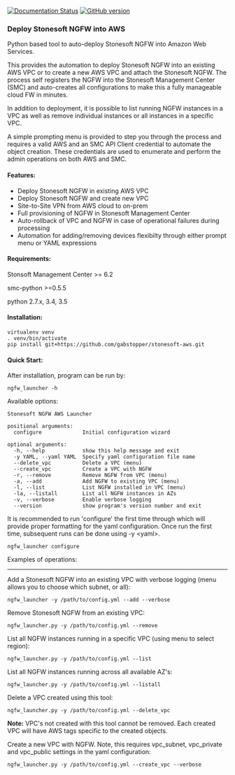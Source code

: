 [![Documentation Status](https://readthedocs.org/projects/stonesoft-aws/badge/?version=latest)](http://stonesoft-aws.readthedocs.io/en/latest/?badge=latest) [![GitHub version](https://badge.fury.io/gh/gabstopper%2Fstonesoft-aws.svg)](https://badge.fury.io/gh/gabstopper%2Fstonesoft-aws)

### Deploy Stonesoft NGFW into AWS

Python based tool to auto-deploy Stonesoft NGFW into Amazon Web Services.

This provides the automation to deploy Stonesoft NGFW into an existing AWS VPC or to create a new AWS VPC and attach
the Stonesoft NGFW. The process self registers the NGFW into the Stonesoft Management Center (SMC) and auto-creates all 
configurations to make this a fully manageable cloud FW in minutes. 

In addition to deployment, it is possible to list running NGFW instances in a VPC as well as remove individual instances
or all instances in a specific VPC. 

A simple prompting menu is provided to step you through the process and requires a valid AWS and an SMC API Client credential
to automate the object creation. These credentials are used to enumerate and perform the admin operations on both AWS and SMC.
 
#### Features:
* Deploy Stonesoft NGFW in existing AWS VPC
* Deploy Stonesoft NGFW and create new VPC
* Site-to-Site VPN from AWS cloud to on-prem
* Full provisioning of NGFW in Stonesoft Management Center
* Auto-rollback of VPC and NGFW in case of operational failures during processing
* Automation for adding/removing devices flexibilty through either prompt menu or YAML expressions

#### Requirements:
Stonsoft Management Center >= 6.2

smc-python >=0.5.5

python 2.7.x, 3.4, 3.5

#### Installation:

```
virtualenv venv
. venv/bin/activate
pip install git+https://github.com/gabstopper/stonesoft-aws.git
```


#### Quick Start:


After installation, program can be run by:

```
ngfw_launcher -h
```

Available options:
```
Stonesoft NGFW AWS Launcher

positional arguments:
  configure             Initial configuration wizard

optional arguments:
  -h, --help            show this help message and exit
  -y YAML, --yaml YAML  Specify yaml configuration file name
  --delete_vpc          Delete a VPC (menu)
  --create_vpc          Create a VPC with NGFW
  -r, --remove          Remove NGFW from VPC (menu)
  -a, --add             Add NGFW to existing VPC (menu)
  -l, --list            List NGFW installed in VPC (menu)
  -la, --listall        List all NGFW instances in AZs
  -v, --verbose         Enable verbose logging
  --version             show program's version number and exit
```

It is recommended to run 'configure' the first time through which will provide proper formatting for the 
yaml configuration. Once run the first time, subsequent runs can be done using -y \<yaml\>.

```
ngfw_launcher configure
```

Examples of operations:
___

Add a Stonesoft NGFW into an existing VPC with verbose logging (menu allows you to choose which subnet, or all):
```
ngfw_launcher -y /path/to/config.yml --add --verbose
```

Remove Stonesoft NGFW from an existing VPC:

```
ngfw_launcher.py -y /path/to/config.yml --remove
```

List all NGFW instances running in a specific VPC (using menu to select region):

```
ngfw_launcher.py -y /path/to/config.yml --list
```

List all NGFW instances running across all available AZ's:

```
ngfw_launcher.py -y /path/to/config.yml --listall
```

Delete a VPC created using this tool:

```
ngfw_launcher.py -y /path/to/config.yml --delete_vpc
```

__Note:__
	VPC's not created with this tool cannot be removed. Each created VPC will have AWS tags specific to
	the created objects.

Create a new VPC with NGFW. Note, this requires vpc_subnet, vpc_private and vpc_public settings in
the yaml configuration:

```
ngfw_launcher.py -y /path/to/config.yml --create_vpc --verbose
```


